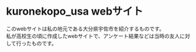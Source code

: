 # kuronekopo_usa webサイト
このwebサイトは私の地元である大分県宇佐市を紹介するものです。  
私が高校生の頃に作成したwebサイトで、アンケート結果などは当時の友人に対して行ったものです。
